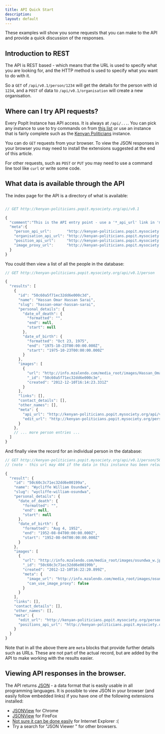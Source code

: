 ```yaml
---
title: API Quick Start
description: 
layout: default
---
```


These examples will show you some requests that you can make to the API and provide a quick discussion of the responses.

## Introduction to REST

The API is REST based - which means that the URL is used to specify what you are looking for, and the HTTP method is used to specify what you want to do with it.

So a `GET` of `/api/v0.1/person/1234` will get the details for the person with id `1234`, and a `POST` of data to `/api/v0.1/organisation` will create a new organisation.

## Where can I try API requests?

Every PopIt Instance has API access. It is always at `/api/...`. You can pick any instance to use to try commands on from [this list](http://popit.mysociety.org/instances) or use an instance that is fairly complete such as the [Kenyan Politicians](http://kenyan-politicians.popit.mysociety.org/) instance.

You can do `GET` requests from your browser. To view the JSON responses in your browser you may need to install the extensions suggested at the end of this article.

For other requests, such as `POST` or `PUT` you may need to use a command line tool like `curl` or write some code.

## What data is available through the API

The index page for the API is a directory of what is available:

``` javascript

// GET http://kenyan-politicians.popit.mysociety.org/api/v0.1

{
  "comment":"This is the API entry point - use a '*_api_url' link in 'meta' to search a collection.",
  "meta":{
    "person_api_url":       "http://kenyan-politicians.popit.mysociety.org/api/v0.1/person",
    "organisation_api_url": "http://kenyan-politicians.popit.mysociety.org/api/v0.1/organisation",
    "position_api_url":     "http://kenyan-politicians.popit.mysociety.org/api/v0.1/position",
    "image_proxy_url":      "http://kenyan-politicians.popit.mysociety.org/image-proxy/"
  }
}
```

You could then view a list of all the people in the database:

``` javascript
// GET http://kenyan-politicians.popit.mysociety.org/api/v0.1/person

{
  "results": [
    {
      "id": "50c60a5f71ec32dd6e000c3d",
      "name": "Hassan Omar Hassan Sarai",
      "slug": "hassan-omar-hassan-sarai",
      "personal_details": {
        "date_of_death": {
          "formatted": "",
          "end": null,
          "start": null
        },
        "date_of_birth": {
          "formatted": "Oct 23, 1975",
          "end": "1975-10-23T00:00:00.000Z",
          "start": "1975-10-23T00:00:00.000Z"
        }
      },
      "images": [
        {
          "url": "http://info.mzalendo.com/media_root/images/Hassan_Omar.jpg",
          "_id": "50c60a5f71ec32dd6e000c3e",
          "created": "2012-12-10T16:14:23.331Z"
        }
      ],
      "links": [],
      "contact_details": [],
      "other_names": [],
      "meta": {
        "api_url": "http://kenyan-politicians.popit.mysociety.org/api/v0.1/person/50c60a5f71ec32dd6e000c3d",
        "edit_url": "http://kenyan-politicians.popit.mysociety.org/person/hassan-omar-hassan-sarai"
      }
    },
    // ... more person entries ...
  ]
}
```

And finally view the record for an individual person in the database:

``` javascript
// GET http://kenyan-politicians.popit.mysociety.org/api/v0.1/person/50c60c3c71ec32dd6e00199a
// (note - this url may 404 if the data in this instance has been reloaded.)

{
  "result": {
    "id": "50c60c3c71ec32dd6e00199a",
    "name": "Wycliffe William Osundwa",
    "slug": "wycliffe-william-osundwa",
    "personal_details": {
      "date_of_death": {
        "formatted": "",
        "end": null,
        "start": null
      },
      "date_of_birth": {
        "formatted": "Aug 4, 1952",
        "end": "1952-08-04T00:00:00.000Z",
        "start": "1952-08-04T00:00:00.000Z"
      }
    },
    "images": [
      {
        "url": "http://info.mzalendo.com/media_root/images/osundwa_w.jpg",
        "_id": "50c60c3c71ec32dd6e00199b",
        "created": "2012-12-10T16:22:20.899Z",
        "meta": {
          "image_url": "http://info.mzalendo.com/media_root/images/osundwa_w.jpg",
          "can_use_image_proxy": false
        }
      }
    ],
    "links": [],
    "contact_details": [],
    "other_names": [],
    "meta": {
      "edit_url": "http://kenyan-politicians.popit.mysociety.org/person/wycliffe-william-osundwa",
      "positions_api_url": "http://kenyan-politicians.popit.mysociety.org/api/v0.1/position?person=50c60c3c71ec32dd6e00199a"
    }
  }
}
```

Note that in all the above there are `meta` blocks that provide further details such as URLs. These are not part of the actual record, but are added by the API to make working with the results easier.

## Viewing API responses in the browser.

The API returns [JSON](http://en.wikipedia.org/wiki/JSON) - a data format that is easily usable in all programming languages. It is possible to view JSON in your browser (and easily follow embedded links) if you have one of the following extensions installed:

  * [JSONView](https://chrome.google.com/webstore/detail/chklaanhfefbnpoihckbnefhakgolnmc) for Chrome
  * [JSONView](https://addons.mozilla.org/en-US/firefox/addon/jsonview/) for FireFox
  * [Not sure it can be done easily](http://stackoverflow.com/questions/2483771) for Internet Explorer :(
  * Try a search for "JSON Viewer <your browser name>" for other browsers.
